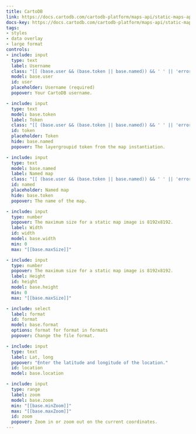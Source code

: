```yaml
---
title: CartoDB
link: https://docs.cartodb.com/cartodb-platform/maps-api/static-maps-api/
docs-key: https://docs.cartodb.com/cartodb-platform/maps-api/static-maps-api/
tags:
- styles
- data overlay
- large format
controls:
- include: input
  type: text
  label: Username
  class: "[[ (base.user && (base.token || base.named)) && ' ' || 'error' ]]"
  model: base.user
  id: user
  placeholder: Username (required)
  popover: Your CartoDB username.

- include: input
  type: text
  model: base.token
  label: Token
  class: "[[ (base.user && (base.token || base.named)) && ' ' || 'error' ]]"
  id: token
  placeholder: Token
  hide: base.named
  popover: The layergroupid token from the map instantiation.

- include: input
  type: text
  model: base.named
  label: Named map
  class: "[[ (base.user && (base.token || base.named)) && ' ' || 'error' ]]"
  id: named
  placeholder: Named map
  hide: base.token
  popover: The name of the map.

- include: input
  type: number
  popover: The maximum size for a static map image is 8192x8192.
  label: Width
  id: width
  model: base.width
  min: 0
  max: "[[base.maxSize]]"

- include: input
  type: number
  popover: The maximum size for a static map image is 8192x8192.
  label: Height
  id: height
  model: base.height
  min: 0
  max: "[[base.maxSize]]"

- include: select
  label: format
  id: format
  model: base.format
  options: format for format in formats
  popover: Change the file format.

- include: input
  type: text
  label: Lat, long
  popover: "Enter the latitude and longitude of the location."
  id: location
  model: base.location

- include: input
  type: range
  label: zoom
  model: base.zoom
  min: "[[base.minZoom]]"
  max: "[[base.maxZoom]]"
  id: zoom
  popover: Zoom in or zoom out on the current coordinates.
---
```

